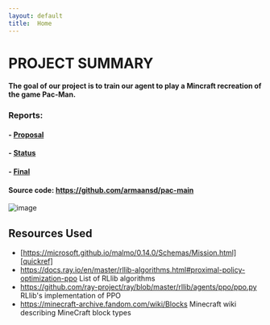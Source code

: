 ```yaml
---
layout: default
title:  Home
---
```


# PROJECT SUMMARY

#### The goal of our project is to train our agent to play a Mincraft recreation of the game Pac-Man. 

### Reports:

#### - [Proposal](proposal.html)
#### - [Status](status.html)
#### - [Final](final.html)

#### Source code: https://github.com/armaansd/pac-main


![image](https://user-images.githubusercontent.com/75513952/138030559-b204cd0b-ddb9-435c-b90d-8a80f92217f0.png)

[quickref]: https://github.com/mundimark/quickrefs/blob/master/HTML.md







## Resources Used 

- [https://microsoft.github.io/malmo/0.14.0/Schemas/Mission.html][quickref] 
- https://docs.ray.io/en/master/rllib-algorithms.html#proximal-policy-optimization-ppo     List of RLlib algorithms
- https://github.com/ray-project/ray/blob/master/rllib/agents/ppo/ppo.py     RLlib's implementation of PPO
- https://minecraft-archive.fandom.com/wiki/Blocks     Minecraft wiki describing MineCraft block types

